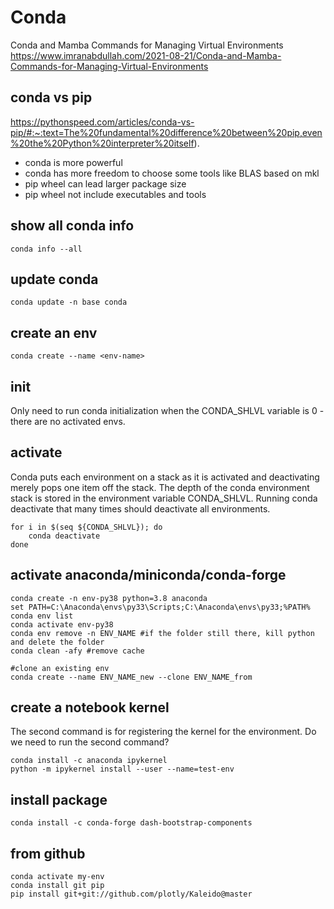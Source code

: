 # Conda

Conda and Mamba Commands for Managing Virtual Environments\
https://www.imranabdullah.com/2021-08-21/Conda-and-Mamba-Commands-for-Managing-Virtual-Environments

## conda vs pip
https://pythonspeed.com/articles/conda-vs-pip/#:~:text=The%20fundamental%20difference%20between%20pip,even%20the%20Python%20interpreter%20itself).

- conda is more powerful
- conda has more freedom to choose some tools like BLAS based on mkl
- pip wheel can lead larger package size
- pip wheel not include executables and tools

## show all conda info
```
conda info --all
```

## update conda
```
conda update -n base conda
```

## create an env
```
conda create --name <env-name>
```

## init
Only need to run conda initialization when the CONDA_SHLVL variable is 0 - there are no activated envs.

## activate
Conda puts each environment on a stack as it is activated and deactivating merely pops one item off the stack.
The depth of the conda environment stack is stored in the environment variable CONDA_SHLVL. Running conda deactivate that many times should deactivate all environments.
```
for i in $(seq ${CONDA_SHLVL}); do
    conda deactivate
done
```

## activate anaconda/miniconda/conda-forge
```
conda create -n env-py38 python=3.8 anaconda
set PATH=C:\Anaconda\envs\py33\Scripts;C:\Anaconda\envs\py33;%PATH%
conda env list
conda activate env-py38
conda env remove -n ENV_NAME #if the folder still there, kill python and delete the folder
conda clean -afy #remove cache

#clone an existing env
conda create --name ENV_NAME_new --clone ENV_NAME_from
```

## create a notebook kernel
The second command is for registering the kernel for the environment. Do we need to run the second command?
```
conda install -c anaconda ipykernel
python -m ipykernel install --user --name=test-env
```

## install package
```
conda install -c conda-forge dash-bootstrap-components
```

## from github
```
conda activate my-env
conda install git pip
pip install git+git://github.com/plotly/Kaleido@master
```
